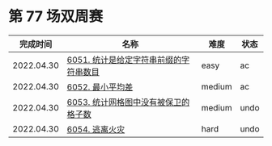 # 第 77 场双周赛

**完成时间**|**名称**|**难度**|**状态**
------------|--------|--------|-------
2022.04.30|[6051. 统计是给定字符串前缀的字符串数目](./6051.%20统计是给定字符串前缀的字符串数目)|easy|ac
2022.04.30|[6052. 最小平均差](./6052.%20最小平均差)|medium|ac
2022.04.30|[6053. 统计网格图中没有被保卫的格子数](./6053.%20统计网格图中没有被保卫的格子数)|medium|undo
2022.04.30|[6054. 逃离火灾](./6054.%20逃离火灾)|hard|undo
